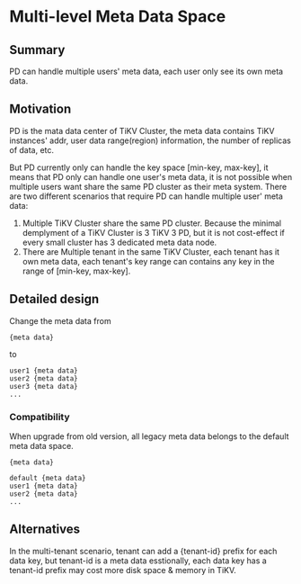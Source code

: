 # Multi-level Meta Data Space

## Summary

PD can handle multiple users' meta data, each user only see its own meta data.

## Motivation

PD is the mata data center of TiKV Cluster, the meta data contains TiKV instances' addr, user data range(region)
information, the number of replicas of data, etc.

But PD currently only can handle the key space [min-key, max-key], it means that PD only can handle one user's 
meta data, it is not possible when multiple users want share the same PD cluster as their meta system. There are
two different scenarios that require PD can handle multiple user' meta data:

1. Multiple TiKV Cluster share the same PD cluster. Because the minimal demplyment of a TiKV Cluster is 3 TiKV 3 PD,
but it is not cost-effect if every small cluster has 3 dedicated meta data node.
2. There are Multiple tenant in the same TiKV Cluster, each tenant has it own meta data, each tenant's key range can
contains any key in the range of [min-key, max-key].

## Detailed design

Change the meta data from
```
{meta data}
```
to
```
user1 {meta data}
user2 {meta data}
user3 {meta data}
...
```

### Compatibility

When upgrade from old version, all legacy meta data belongs to the default meta data space.
```
{meta data}
```
```
default {meta data}
user1 {meta data}
user2 {meta data}
...
```

## Alternatives

In the multi-tenant scenario, tenant can add a {tenant-id} prefix for each data key, but tenant-id
is a meta data esstionally, each data key has a tenant-id prefix may cost more disk space & memory
in TiKV.
